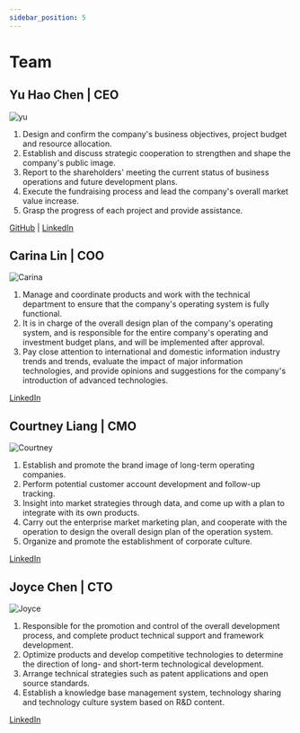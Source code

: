 ```yaml
---
sidebar_position: 5
---
```


# Team

## Yu Hao Chen | CEO 
![yu](/img/about/team/yu.jpg)

1. Design and confirm the company's business objectives, project budget and resource allocation.
2. Establish and discuss strategic cooperation to strengthen and shape the company's public image.
3. Report to the shareholders' meeting the current status of business operations and future development plans.
4. Execute the fundraising process and lead the company's overall market value increase.
5. Grasp the progress of each project and provide assistance.

[GitHub](https://github.com/yasuoyuhao) | [LinkedIn](https://www.linkedin.com/in/yasuoyuhao/)

## Carina Lin | COO 
![Carina](/img/about/team/carina.jpg)

1. Manage and coordinate products and work with the technical department to ensure that the company's operating system is fully functional.
2. It is in charge of the overall design plan of the company's operating system, and is responsible for the entire company's operating and investment budget plans, and will be implemented after approval.
3. Pay close attention to international and domestic information industry trends and trends, evaluate the impact of major information technologies, and provide opinions and suggestions for the company's introduction of advanced technologies.

[LinkedIn](https://www.linkedin.com/in/carina-lin-37241521a/)

## Courtney Liang | CMO
![Courtney](/img/about/team/courtney.jpg)

1. Establish and promote the brand image of long-term operating companies.
2. Perform potential customer account development and follow-up tracking.
3. Insight into market strategies through data, and come up with a plan to integrate with its own products.
4. Carry out the enterprise market marketing plan, and cooperate with the operation to design the overall design plan of the operation system.
5. Organize and promote the establishment of corporate culture.

[LinkedIn](https://www.linkedin.com/in/courtney-liang-b0a392107/)

## Joyce Chen | CTO 
![Joyce](/img/about/team/joyce.jpg)

1. Responsible for the promotion and control of the overall development process, and complete product technical support and framework development.
2. Optimize products and develop competitive technologies to determine the direction of long- and short-term technological development.
3. Arrange technical strategies such as patent applications and open source standards.
4. Establish a knowledge base management system, technology sharing and technology culture system based on R&D content.

[LinkedIn](https://www.linkedin.com/in/愷心-陳-113161110/)